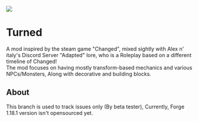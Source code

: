 ![](https://cdn.discordapp.com/attachments/814468698618200135/838709503725010944/Turned_Background.png)
# Turned
A mod inspired by the steam game "Changed", mixed sightly with Alex n' italy's Discord Server "Adapted" lore, who is a Roleplay based on a different timeline of Changed!<br>
The mod focuses on having mostly transform-based mechanics and various NPCs/Monsters, Along with decorative and building blocks.

## About
This branch is used to track issues only (By beta tester), Currently, Forge 1.18.1 version isn't opensourced yet.
